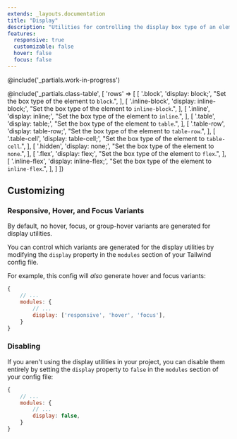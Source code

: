```yaml
---
extends: _layouts.documentation
title: "Display"
description: "Utilities for controlling the display box type of an element."
features:
  responsive: true
  customizable: false
  hover: false
  focus: false
---
```


@include('_partials.work-in-progress')

@include('_partials.class-table', [
  'rows' => [
    [
      '.block',
      'display: block;',
      "Set the box type of the element to <code>block</code>.",
    ],
    [
      '.inline-block',
      'display: inline-block;',
      "Set the box type of the element to <code>inline-block</code>.",
    ],
    [
      '.inline',
      'display: inline;',
      "Set the box type of the element to <code>inline</code>.",
    ],
    [
      '.table',
      'display: table;',
      "Set the box type of the element to <code>table</code>.",
    ],
    [
      '.table-row',
      'display: table-row;',
      "Set the box type of the element to <code>table-row</code>.",
    ],
    [
      '.table-cell',
      'display: table-cell;',
      "Set the box type of the element to <code>table-cell</code>.",
    ],
    [
      '.hidden',
      'display: none;',
      "Set the box type of the element to <code>none</code>.",
    ],
    [
      '.flex',
      'display: flex;',
      "Set the box type of the element to <code>flex</code>.",
    ],
    [
      '.inline-flex',
      'display: inline-flex;',
      "Set the box type of the element to <code>inline-flex</code>.",
    ],
  ]
])

## Customizing

### Responsive, Hover, and Focus Variants

By default, no hover, focus, or group-hover variants are generated for display utilities.

You can control which variants are generated for the display utilities by modifying the `display` property in the `modules` section of your Tailwind config file.

For example, this config will _also_ generate hover and focus variants:

```js
{
    // ...
    modules: { 
        // ...
        display: ['responsive', 'hover', 'focus'],
    }
}
```

### Disabling

If you aren't using the display utilities in your project, you can disable them entirely by setting the `display` property to `false` in the `modules` section of your config file:

```js
{
    // ...
    modules: {
        // ...
        display: false,
    }
}
```
